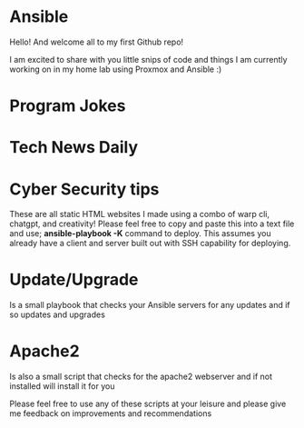 # Ansible 

Hello! And welcome all to my first Github repo! 

I am excited to share with you little snips of code and things I am currently working on in my home lab using Proxmox and Ansible :)



# Program Jokes
# Tech News Daily
# Cyber Security tips

These are all static HTML websites I made using a combo of warp cli, chatgpt, and creativity! Please feel free to copy and paste this into a text file and use; **ansible-playbook <filename> -K** command to deploy. This assumes you already have a client and server built out with SSH capability for deploying.

# Update/Upgrade

Is a small playbook that checks your Ansible servers for any updates and if so updates and upgrades 

# Apache2

Is also a small script that checks for the apache2 webserver and if not installed will install it for you



Please feel free to use any of these scripts at your leisure and please give me feedback on improvements and recommendations 
